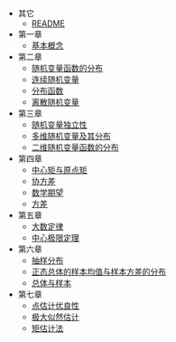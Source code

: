 * 其它
  * [README](概率论与数理统计/README.md)
* 第一章
  * [基本概念](概率论与数理统计/第一章/基本概念.md)
* 第二章
  * [随机变量函数的分布](概率论与数理统计/第二章/随机变量函数的分布.md)
  * [连续随机变量](概率论与数理统计/第二章/连续随机变量.md)
  * [分布函数](概率论与数理统计/第二章/分布函数.md)
  * [离散随机变量](概率论与数理统计/第二章/离散随机变量.md)
* 第三章
  * [随机变量独立性](概率论与数理统计/第三章/随机变量独立性.md)
  * [多维随机变量及其分布](概率论与数理统计/第三章/多维随机变量及其分布.md)
  * [二维随机变量函数的分布](概率论与数理统计/第三章/二维随机变量函数的分布.md)
* 第四章
  * [中心矩与原点矩](概率论与数理统计/第四章/中心矩与原点矩.md)
  * [协方差](概率论与数理统计/第四章/协方差.md)
  * [数学期望](概率论与数理统计/第四章/数学期望.md)
  * [方差](概率论与数理统计/第四章/方差.md)
* 第五章
  * [大数定律](概率论与数理统计/第五章/大数定律.md)
  * [中心极限定理](概率论与数理统计/第五章/中心极限定理.md)
* 第六章
  * [抽样分布](概率论与数理统计/第六章/抽样分布.md)
  * [正态总体的样本均值与样本方差的分布](概率论与数理统计/第六章/正态总体的样本均值与样本方差的分布.md)
  * [总体与样本](概率论与数理统计/第六章/总体与样本.md)
* 第七章
  * [点估计优良性](概率论与数理统计/第七章/点估计优良性.md)
  * [极大似然估计](概率论与数理统计/第七章/极大似然估计.md)
  * [矩估计法](概率论与数理统计/第七章/矩估计法.md)
